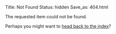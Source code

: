 Title: Not Found <span class="fa fa-frown-o"></span>
Status: hidden
Save_as: 404.html

The requested item could not be found. 

Perhaps you might want to [head back to the index](/index.html)?
